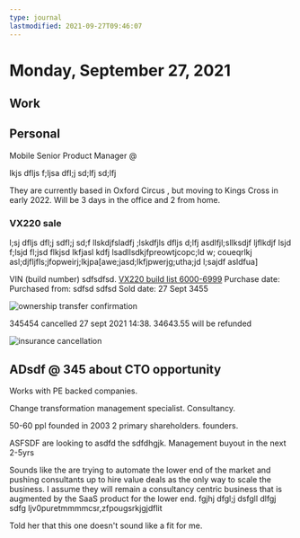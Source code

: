 ```yaml
---
type: journal
lastmodified: 2021-09-27T09:46:07
---
```

# Monday, September 27, 2021

## Work

## Personal

Mobile Senior Product Manager @ 

lkjs dfljs f;ljsa dfl;j sd;lfj sd;lfj 

They are currently based in Oxford Circus , but moving to Kings Cross in early 2022. Will be 3 days in the office and 2 from home.

### VX220 sale

l;sj dfljs dfl;j sdfl;j sd;f  llskdjfsladfj ;lskdfjls dfljs d;lfj asdlfjl;sllksdjf ljflkdjf lsjd f;lsjd fl;jsd flkjsd lkfjasl kdfj lsadllsdkjfpreowtjcopc;ld w; coueqrlkj asl;djfljfls;jfopweirj;lkjpa[awe;jasd;lkfjpwerjg;utha;jd l;sajdf asldfua] 

VIN (build number) sdfsdfsd. [VX220 build list 6000-6999](https://docs.google.com/spreadsheets/d/1Zldsfskjhdskfhskdfhqxvb_Q0sK_OnFq_Y3W8ZxV_Q4Y/edit#gid=0)
Purchase date:
Purchased from: sdfsd sdfsd
Sold date: 27 Sept 3455

![ownership transfer confirmation](../attachments/2021-09-27-14-04-23.png)

345454 cancelled 27 sept 2021 14:38. 34643.55 will be refunded

![insurance cancellation](../attachments/2021-09-27-14-38-23.png)

## ADsdf @ 345 about CTO opportunity

Works with PE backed companies.
 
Change transformation management specialist. Consultancy.

50-60 ppl
founded in 2003
2 primary shareholders. founders.

ASFSDF are looking to asdfd the sdfdhgjk. Management buyout in the next 2-5yrs

Sounds like the are trying to automate the lower end of the market and pushing consultants up to hire value deals as the only way to scale the business. I assume they will remain a consultancy centric business that is augmented by the SaaS product for the lower end. fgjhj dfgl;j dsfgll dlfgj sdfg ljv0puretmmmmcsr,zfpougsrkjgjdflit

Told her that this one doesn't sound like a fit for me.

